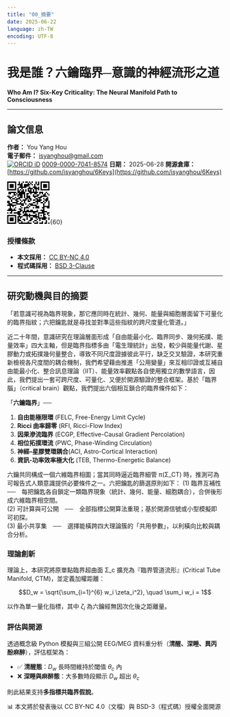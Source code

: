 ```yaml
---
title: "00_摘要"
date: 2025-06-22
language: zh-TW
encoding: UTF-8
---
```

# 我是誰？六鑰臨界─意識的神經流形之道

**Who Am I? Six-Key Criticality: The Neural Manifold Path to Consciousness**

---
## 論文信息

**作者：** You Yang Hou  
**電子郵件：** [isyanghou@gmail.com](mailto:isyanghou@gmail.com)   
[![ORCID iD](https://orcid.org/sites/default/files/images/orcid_16x16.png)](https://orcid.org/0009-0000-7041-8574) [0009-0000-7041-8574](https://orcid.org/0009-0000-7041-8574)
**日期：** 2025-06-28
**開源倉庫：** [https://github.com/isyanghou/6Keys](https://github.com/isyanghou/6Keys)

![github.png](../../assets/images/github.png){60}
### 授權條款

- **本文採用：** [CC BY-NC 4.0](https://creativecommons.org/licenses/by-nc/4.0/)
- **程式碼採用：** [BSD 3-Clause](https://opensource.org/licenses/BSD-3-Clause)
---
## 研究動機與目的摘要

「若意識可視為臨界現象，那它應同時在統計、幾何、能量與細胞層面留下可量化的臨界指紋；六把鑰匙就是尋找並對準這些指紋的跨尺度量化管道。」

近二十年間，意識研究在理論層面形成「自由能最小化、臨界同步、幾何拓撲、能量效率」四大主軸，但是臨界指標多由「電生理統計」出發，較少與能量代謝、星膠動力或拓撲幾何量整合，導致不同尺度證據彼此平行，缺乏交叉驗證，本研究重新檢視各尺度間的耦合機制，我們希望藉由推進「公用變量」來互相印證或互補自由能最小化、整合訊息理論（IIT）、能量效率觀點各自使用獨立的數學語言，因此，我們提出一套可跨尺度、可量化、又便於開源驗證的整合框架。基於「臨界腦」（critical brain）觀點，我們提出六個相互鎖合的臨界條件如下：

「**六鑰臨界**」──

1. **自由能極限環** (FELC, Free-Energy Limit Cycle)
2. **Ricci 曲率歸零** (RFI, Ricci-Flow Index)
3. **因果滲流臨界** (ECGP, Effective-Causal Gradient Percolation)
4. **相位拓撲環流** (PWC, Phase-Winding Circulation)
5. **神經–星膠雙環耦合**(ACI, Astro-Cortical Interaction)
6. **資訊-功率效率極大化** (TEB, Thermo-Energetic Balance)

六鑰共同構成一個六維臨界相圖；當其同時逼近臨界細管 π(Σ_CT) 時，推測可為可報告式人類意識提供必要條件之一。六把鑰匙的篩選原則如下：
(1) 臨界互補性　──　每把鑰匙各自鎖定一類臨界現象（統計、幾何、能量、細胞耦合），合併後形成六維臨界相空間。  
(2) 可計算與可公開　──　全部指標公開算法重現；基於開源信號或小型模擬即可初探。  
(3) 最小共享集　──　選擇能橫跨四大理論簇的「共用參數」，以利橫向比較與耦合分析。

### 理論創新

理論上，本研究將原單點臨界超曲面 Σ_c 擴充為『臨界管道流形』(Critical Tube Manifold, CTM)，並定義加權距離：

$$D_w = \sqrt{\sum_{i=1}^{6} w_i \zeta_i^2}, \quad \sum_i w_i = 1$$

以作為單一量化指標，其中 $\zeta_i$ 為六鑰經無因次化後之距離量。

### 評估與開源

透過概念級 Python 模擬與三組公開 EEG/MEG 資料重分析（**清醒、深睡、異丙酚麻醉**），評估框架為：

- ✅ **清醒態**：$D_w$ 長時間維持於閾值 $\theta_c$ 內
- ❌ **深睡與麻醉態**：大多數時段顯示 $D_w$ 超出 $\theta_c$

則此結果支持**多指標共臨界假說**。

📊 本文將於發表後以 CC BY-NC 4.0（文檔）與 BSD-3（程式碼）授權全面開源
